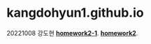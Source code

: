 # kangdohyun1.github.io

20221008 강도현
[**homework2-1**](https://kangdohyun1.github.io/homework2-1.html).
[**homework2**](https://kangdohyun1.github.io/homework2.html).
